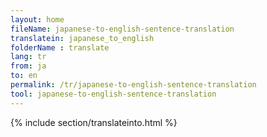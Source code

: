 ```yaml
---
layout: home
fileName: japanese-to-english-sentence-translation
translatein: japanese_to_english
folderName : translate
lang: tr
from: ja
to: en
permalink: /tr/japanese-to-english-sentence-translation
tool: japanese-to-english-sentence-translation
---
```

{% include section/translateinto.html %}
